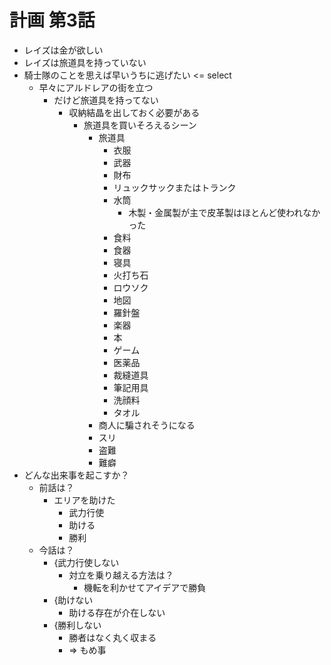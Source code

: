 # 計画 第3話
- レイズは金が欲しい
- レイズは旅道具を持っていない
- 騎士隊のことを思えば早いうちに逃げたい <= select
  - 早々にアルドレアの街を立つ
    - だけど旅道具を持ってない
      - 収納結晶を出しておく必要がある
        - 旅道具を買いそろえるシーン
          - 旅道具
            - 衣服
            - 武器
            - 財布
            - リュックサックまたはトランク
            - 水筒
              - 木製・金属製が主で皮革製はほとんど使われなかった
            - 食料
            - 食器
            - 寝具
            - 火打ち石
            - ロウソク
            - 地図
            - 羅針盤
            - 楽器
            - 本
            - ゲーム
            - 医薬品
            - 裁縫道具
            - 筆記用具
            - 洗顔料
            - タオル
          - 商人に騙されそうになる
          - スリ
          - 盗難
          - 難癖
- どんな出来事を起こすか？
  - 前話は？
    - エリアを助けた
      - 武力行使
      - 助ける
      - 勝利
  - 今話は？
    - {武力行使しない
      - 対立を乗り越える方法は？
        - 機転を利かせてアイデアで勝負
    - {助けない
      - 助ける存在が介在しない
    - {勝利しない
      - 勝者はなく丸く収まる
      - => もめ事
